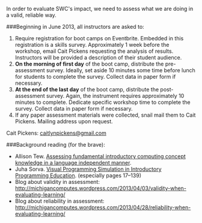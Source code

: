 In order to evaluate SWC's impact, we need to assess what we are doing in a valid, reliable way.

###Beginning in June 2013, all instructors are asked to:

1. Require registration for boot camps on Eventbrite. Embedded in this registration is a skills survey. Approximately 1 week before the workshop, email Cait Pickens requesting the analysis of results. Instructors will be provided a description of their student audience.
2. **On the morning of first day** of the boot camp, distribute the pre-assessment survey. Ideally, set aside 10 minutes some time before lunch for students to complete the survey. Collect data in paper form if necessary.
3. **At the end of the last day** of the boot camp, distribute the post-assessment survey. Again, the instrument requires approximately 10 minutes to complete. Dedicate specific workshop time to complete the survey. Collect data in paper form if necessary.
4. If any paper assessment materials were collected, snail mail them to Cait Pickens. Mailing address upon request.

Cait Pickens: caitlynpickens@gmail.com

###Background reading (for the brave):

* Allison Tew.  [Assessing fundamental introductory computing concept
  knowledge in a language independent manner][Tew2010].
* Juha Sorva.  [Visual Programming Simulation in Introductory
  Programming Education][Sorva2012].  (especially pages 17&ndash;139)
* Blog about validity in assessment: http://michigancomputes.wordpress.com/2013/04/03/validity-when-evaluating-learning/
* Blog about reliability in assessment: http://michigancomputes.wordpress.com/2013/04/28/reliability-when-evaluating-learning/

[Tew2010]: http://hdl.handle.net/1853/37090
[Sorva2012]: http://lib.tkk.fi/Diss/2012/isbn9789526046266/
